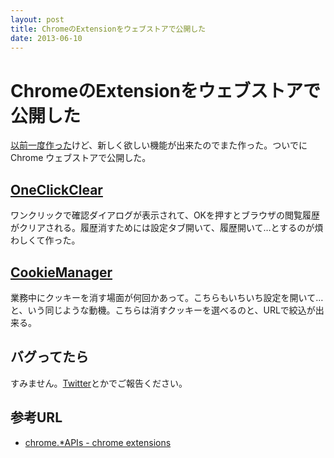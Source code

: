 ```yaml
---
layout: post
title: ChromeのExtensionをウェブストアで公開した
date: 2013-06-10
---
```


# ChromeのExtensionをウェブストアで公開した

[以前一度作った](/posts/2013/history-clear-chrome-extension.html)けど、新しく欲しい機能が出来たのでまた作った。ついでにChrome ウェブストアで公開した。

## [OneClickClear](https://chrome.google.com/webstore/detail/oneclickclear/ohhopklkkjljpjhenigiablpgooanpjb)

ワンクリックで確認ダイアログが表示されて、OKを押すとブラウザの閲覧履歴がクリアされる。履歴消すためには設定タブ開いて、履歴開いて…とするのが煩わしくて作った。

## [CookieManager](https://chrome.google.com/webstore/detail/cookiemanager/ecnfgpebfncdeoomhpbfcbnamhkcmgjf)

業務中にクッキーを消す場面が何回かあって。こちらもいちいち設定を開いて…と、いう同じような動機。こちらは消すクッキーを選べるのと、URLで絞込が出来る。

## バグってたら

すみません。[Twitter](http://twitter.com/1000ch)とかでご報告ください。

## 参考URL

- [chrome.*APIs - chrome extensions](http://developer.chrome.com/extensions/api_index.html)
